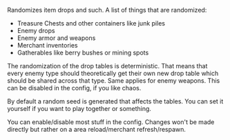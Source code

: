 Randomizes item drops and such.
A list of things that are randomized:
- Treasure Chests and other containers like junk piles
- Enemy drops
- Enemy armor and weapons
- Merchant inventories
- Gatherables like berry bushes or mining spots

The randomization of the drop tables is deterministic. That means that every enemy type should theoretically get their own new drop table which should be shared across that type. Same applies for enemy weapons. This can be disabled in the config, if you like chaos.

By default a random seed is generated that affects the tables. You can set it yourself if you want to play together or something.


You can enable/disable most stuff in the config. Changes won't be made directly but rather on a area reload/merchant refresh/respawn.